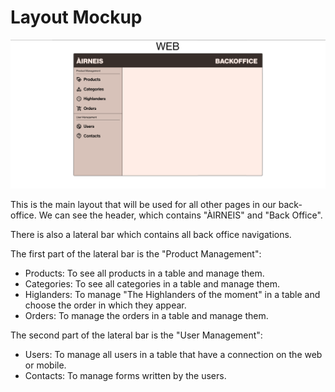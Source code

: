 # Layout Mockup

![Layout Mockup](./images/layout.png)

This is the main layout that will be used for all other pages in our back-office.
We can see the header, which contains "ÀIRNEIS" and "Back Office".

There is also a lateral bar which contains all back office navigations.

The first part of the lateral bar is the "Product Management":

- Products: To see all products in a table and manage them.
- Categories: To see all categories in a table and manage them.
- Higlanders: To manage "The Highlanders of the moment" in a table and choose the order in which they appear.
- Orders: To manage the orders in a table and manage them.

The second part of the lateral bar is the "User Management":

- Users: To manage all users in a table that have a connection on the web or mobile.
- Contacts: To manage forms written by the users.
